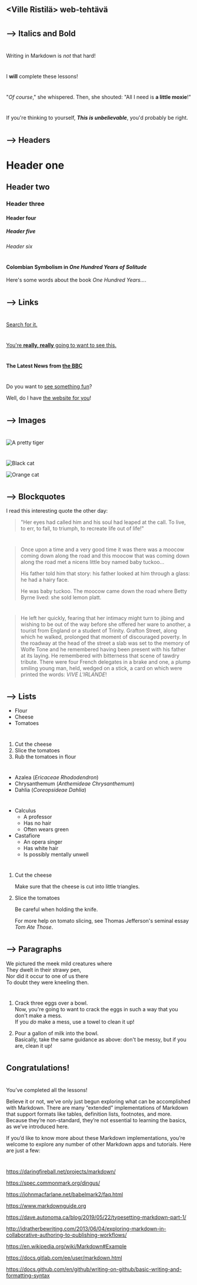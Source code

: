 ## <Ville Ristilä> web-tehtävä
##
#
#
#

## **--> Italics and Bold**
#
Writing in Markdown is _not_ that hard!
#
I **will** complete these lessons!
#
"_Of course_," she whispered. Then, she shouted: "All I need is **a little moxie**!"
#
If you're thinking to yourself, **_This is unbelievable_**, you'd probably be right.
#
## **--> Headers**
#
# Header one
## Header two
### Header three
#### Header four
##### Header five
###### Header six
#
#### Colombian Symbolism in _One Hundred Years of Solitude_
Here's some words about the book _One Hundred Years..._.
#
## **--> Links**
#
[Search for it.](www.google.com)
#
[You're **really, really** going to want to see this.](www.dailykitten.com)
#
#### The Latest News from [the BBC](www.bbc.com/news)
#
Do you want to [see something fun][a fun place]?

Well, do I have [the website for you][another fun place]!

[a fun place]:www.zombo.com
[another fun place]: www.stumbleupon.com
#
## **--> Images**
#
![A pretty tiger](https://upload.wikimedia.org/wikipedia/commons/5/56/Tiger.50.jpg)
#
![Black cat][Black]

![Orange cat][Orange]

[Black]: https://upload.wikimedia.org/wikipedia/commons/a/a3/81_INF_DIV_SSI.jpg

[Orange]: https://icons.iconarchive.com/icons/google/noto-emoji-animals-nature/256/22221-cat-icon.png

#
## **--> Blockquotes**
I read this interesting quote the other day:
>"Her eyes had called him and his soul had leaped at the call. To live, to err, to fall, to triumph, to recreate life out of life!"
#
>Once upon a time and a very good time it was there was a moocow coming down along the road and this moocow that was coming down along the road met a nicens little boy named baby tuckoo...
>
>His father told him that story: his father looked at him through a glass: he had a hairy face.
>
>He was baby tuckoo. The moocow came down the road where Betty Byrne lived: she sold lemon platt.
#
>He left her quickly, fearing that her intimacy might turn to jibing and wishing to be out of the way before she offered her ware to another, a tourist from England or a student of Trinity. Grafton Street, along which he walked, prolonged that moment of discouraged poverty. In the roadway at the head of the street a slab was set to the memory of Wolfe Tone and he remembered having been present with his father at its laying. He remembered with bitterness that scene of tawdry tribute. There were four French delegates in a brake and one, a plump smiling young man, held, wedged on a stick, a card on which were printed the words: _VIVE L'IRLANDE_!
#
## **--> Lists**
* Flour
* Cheese
* Tomatoes
#
1. Cut the cheese
2. Slice the tomatoes
3. Rub the tomatoes in flour
#
* Azalea (_Ericaceae Rhododendron_)
* Chrysanthemum (_Anthemideae Chrysanthemum_)
* Dahlia (_Coreopsideae Dahlia_)
#
* Calculus
  * A professor
  * Has no hair
  * Often wears green
* Castafiore
  * An opera singer
  * Has white hair
  * Is possibly mentally unwell
#
1. Cut the cheese
  
   Make sure that the cheese is cut into little triangles.

2. Slice the tomatoes
  
   Be careful when holding the knife.

   For more help on tomato slicing, see Thomas Jefferson's seminal essay _Tom Ate Those_.
#
## **--> Paragraphs**
We pictured the meek mild creatures where  
They dwelt in their strawy pen,  
Nor did it occur to one of us there  
To doubt they were kneeling then.
#
1. Crack three eggs over a bowl.  
 Now, you're going to want to crack the eggs in such a way that you don't make a mess.  
 If you _do_ make a mess, use a towel to clean it up!

2. Pour a gallon of milk into the bowl.  
 Basically, take the same guidance as above: don't be messy, but if you are, clean it up!
#
#
## **Congratulations!**
#
You’ve completed all the lessons!

Believe it or not, we’ve only just begun exploring what can be accomplished with Markdown. There are many “extended” implementations of Markdown that support formats like tables, definition lists, footnotes, and more. Because they’re non-standard, they’re not essential to learning the basics, as we’ve introduced here.

If you’d like to know more about these Markdown implementations, you’re welcome to explore any number of other Markdown apps and tutorials. Here are just a few:
#
https://daringfireball.net/projects/markdown/

https://spec.commonmark.org/dingus/

https://johnmacfarlane.net/babelmark2/faq.html

https://www.markdownguide.org

https://dave.autonoma.ca/blog/2019/05/22/typesetting-markdown-part-1/

http://idratherbewriting.com/2013/06/04/exploring-markdown-in-collaborative-authoring-to-publishing-workflows/

https://en.wikipedia.org/wiki/Markdown#Example

https://docs.gitlab.com/ee/user/markdown.html

https://docs.github.com/en/github/writing-on-github/basic-writing-and-formatting-syntax